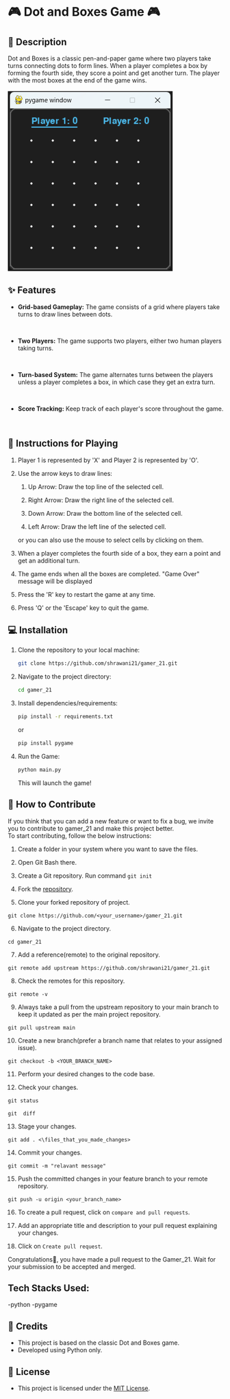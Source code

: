 # 🎮 Dot and Boxes Game 🎮 

##  📜 Description
Dot and Boxes is a classic pen-and-paper game where two players take turns connecting dots to form lines. When a player completes a box by forming the fourth side, they score a point and get another turn. The player with the most boxes at the end of the game wins.
<br>
<br>
![image](images/display.png)

## ✨ Features 
- **Grid-based Gameplay:** The game consists of a grid where players take turns to draw lines between dots.
<br>

- **Two Players:** The game supports two players, either two human players taking turns.
<br>

- **Turn-based System:** The game alternates turns between the players unless a player completes a box, in which case they get an extra turn.
<br>

- **Score Tracking:** Keep track of each player's score throughout the game.
<br>






## 🎲 Instructions for Playing
1. Player 1 is represented by 'X' and Player 2 is represented by 'O'.

2. Use the arrow keys to draw lines:

   1. Up Arrow: Draw the top line of the selected cell.
   
   2. Right Arrow: Draw the right line of the selected cell.
   3. Down Arrow: Draw the bottom line of the selected cell.
   4. Left Arrow: Draw the left line of the selected cell.

   or you can also use the mouse to select cells by clicking on them.


3. When a player completes the fourth side of a box, they earn a point and get an additional turn.

4. The game ends when all the boxes are completed. "Game Over" message will be displayed

5. Press the 'R' key to restart the game at any time.

6. Press 'Q' or the 'Escape' key to quit the game.

## 💻 Installation 
1. Clone the repository to your local machine:
   ```bash
   git clone https://github.com/shrawani21/gamer_21.git
   ```
2. Navigate to the project directory:
   ```bash
   cd gamer_21
   ```
3. Install dependencies/requirements:
   ```bash
   pip install -r requirements.txt
   ```
   or
   ```bash
   pip install pygame
   ```
4. Run the Game:
   ```bash
   python main.py
   ```
   This will launch the game!


## 🤝 How to Contribute

If you think that you can add a new feature or want to fix a bug, we invite you to contribute to gamer_21 and make this project better. 
<br>To start contributing, follow the below instructions:

1.  Create a folder in your system where you want to save the files.

2.   Open Git Bash there.

3.  Create a Git repository.
            Run command  `git init`
            
4.  Fork the  [repository](https://github.com/shrawani21/gamer_21.git).

5.  Clone your forked repository of project.
```
git clone https://github.com/<your_username>/gamer_21.git
```

6.  Navigate to the project directory.

```
cd gamer_21
```
7.  Add a reference(remote) to the original repository.

```
git remote add upstream https://github.com/shrawani21/gamer_21.git
```
8.  Check the remotes for this repository.

```
git remote -v
```

9.  Always take a pull from the upstream repository to your main branch to keep it updated as per the main project repository.

```
git pull upstream main
```

10.  Create a new branch(prefer a branch name that relates to your assigned issue).

```
git checkout -b <YOUR_BRANCH_NAME>
```

11.  Perform your desired changes to the code base.
    
12.  Check your changes.
    

```
git status
```

```
git  diff
```

13.  Stage your changes.

```
git add . <\files_that_you_made_changes>
```

14.  Commit your changes.

```
git commit -m "relavant message"
```

15.  Push the committed changes in your feature branch to your remote repository.

```
git push -u origin <your_branch_name>
```

16.  To create a pull request, click on  `compare and pull requests`.
    
17.  Add an appropriate title and description to your pull request explaining your changes.
    
18.  Click on  `Create pull request`.
    

Congratulations🎉, you have made a pull request to the Gamer_21. Wait for your submission to be accepted and merged.

## Tech Stacks Used:
-python 
-pygame

## 📜 Credits 
- This project is based on the classic Dot and Boxes game.
- Developed using Python only.


## 📄 License 
- This project is licensed under the [MIT License](https://opensource.org/licenses/MIT).
